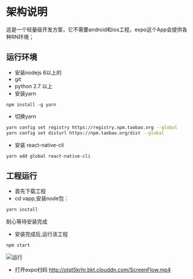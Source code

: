 # 架构说明
这是一个轻量级开发方案，它不需要android和ios工程，expo这个App会提供各种RN环境；
## 运行环境
- 安装nodejs 6以上的
- git
- python 2.7 以上
- 安装yarn

```
npm install -g yarn
```
- 切换yarn

```bash
yarn config set registry https://registry.npm.taobao.org --global
yarn config set disturl https://npm.taobao.org/dist --global
```
- 安装 react-native-cli

```bash
yarn add global react-native-cli
```

## 工程运行
- 首先下载工程
- cd vapp,安装node包：

```bash
yarn install
```
耐心等待安装完成
- 安装完成后,运行该工程
```bash
npm start
```
![运行](http://otqt5krhr.bkt.clouddn.com/QQ20170917-104028-HD.gif)
- 打开expo扫码
http://otqt5krhr.bkt.clouddn.com/ScreenFlow.mp4